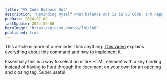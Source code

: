 ```yaml
---
title: "VS Code Balance Out"
description: "Reminding myself what balance out is in VS Code. I'm happy if this helps you too."
pubDate: 2024-07-08
lastUpdate: 2024-07-08
heroImage: "https://picsum.photos/720/360"
published: true
---
```


This article is more of a reminder than anything. [This video](https://www.youtube.com/shorts/NwqhFb4B5LU) explains everything about this command and how to implement it.

Essentially this is a way to select an entire HTML element with a key binding instead of having to hunt through the document on your own for an opening and closing tag. Super useful.

